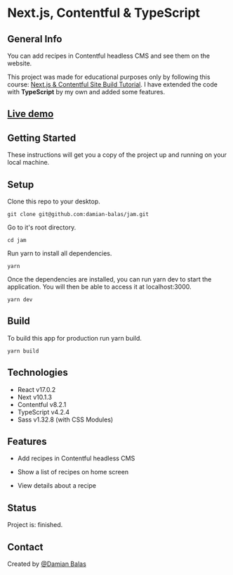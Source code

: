 # Next.js, Contentful & TypeScript

## General Info

You can add recipes in Contentful headless CMS and see them on the website.

This project was made for educational purposes only by following this course: [Next.js & Contentful Site Build Tutorial](https://www.youtube.com/watch?v=m9mNsYJbkNg&list=PL4cUxeGkcC9jClk8wl1yJcN3Zlrr8YSA1). I have extended the code with **TypeScript** by my own and added some features.

## [Live demo](https://jam-damian-balas.vercel.app/)

## Getting Started

These instructions will get you a copy of the project up and running on your local machine.

## Setup

Clone this repo to your desktop.

    git clone git@github.com:damian-balas/jam.git

Go to it's root directory.

    cd jam

Run yarn to install all dependencies.

    yarn

Once the dependencies are installed, you can run yarn dev to start the application. You will then be able to access it at localhost:3000.

    yarn dev

## Build

To build this app for production run yarn build.

    yarn build

## Technologies

- React v17.0.2
- Next v10.1.3
- Contentful v8.2.1
- TypeScript v4.2.4
- Sass v1.32.8 (with CSS Modules)

## Features

- Add recipes in Contentful headless CMS

- Show a list of recipes on home screen

- View details about a recipe

## Status

Project is: finished.

## Contact

Created by [@Damian Balas](https://github.com/damian-balas/)
